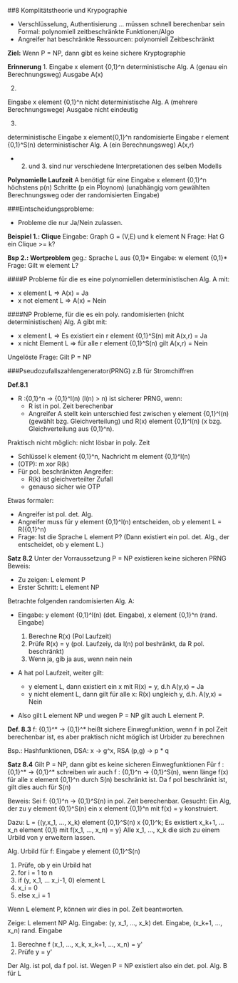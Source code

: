 ##8 Komplitätstheorie und Krypographie
* Verschlüsselung, Authentisierung ... müssen schnell berechenbar sein
  Formal: polynomiell zeitbeschränkte Funktionen/Algo
* Angreifer hat beschränkte Ressourcen: polynomiell Zeitbeschränkt

**Ziel:**
Wenn P = NP, dann gibt es keine sichere Kryptographie

**Erinnerung**
1.
Eingabe x element {0,1}^n
deterministische Alg. A (genau ein Berechnungsweg)
Ausgabe A(x)

2.
Eingabe x element {0,1}^n
nicht deterministische Alg. A (mehrere Berechnungswege)
Ausgabe nicht eindeutig

3.
deterministische Eingabe x element{0,1}^n
randomisierte Eingabe r element {0,1}^S(n)
deterministischer Alg. A (ein Berechnungsweg)
A(x,r)

* 2. und 3. sind nur verschiedene Interpretationen des selben Modells

**Polynomielle Laufzeit**
A benötigt für eine Eingabe x element {0,1}^n höchstens p(n) Schritte (p ein Ploynom)
(unabhängig vom gewählten Berechnungsweg oder der randomisierten Eingabe)

###Eintscheidungsprobleme:
* Probleme die nur Ja/Nein zulassen.

**Beispiel 1.: Clique**
Eingabe: Graph G = (V,E)  und k element N
Frage: Hat G ein Clique >= k?

**Bsp 2.: Wortproblem**
geg.: Sprache L aus {0,1}*
Eingabe: w element {0,1}*
Frage: Gilt w element L?

####P
Probleme für die es eine polynomiellen deterministischen Alg. A mit:
* x element L => A(x) = Ja
* x not element L => A(x) = Nein

####NP
Probleme, für die es ein poly. randomisierten (nicht deterministischen) Alg.
A gibt mit:
* x element L => Es existiert ein r element {0,1}^S(n) mit A(x,r) = Ja
* x nicht Element L => für alle r element {0,1}^S(n) gilt A(x,r) = Nein

Ungelöste Frage: Gilt P = NP

###Pseudozufallszahlengenerator(PRNG)
z.B für Stromchiffren

**Def.8.1**
* R :{0,1}^n -> {0,1}^l(n) (l(n) > n) ist sicherer PRNG, wenn:
  - R ist in pol. Zeit berechenbar
  - Angreifer A stellt kein unterschied fest zwischen
    y element {0,1}^l(n) (gewählt bzg. Gleichverteilung) und
    R(x) element {0,1}^l(n) (x bzg. Gleichverteilung aus {0,1}^n).

Praktisch nicht möglich: nicht lösbar in poly. Zeit
* Schlüssel k element {0,1}^n, Nachricht m element {0,1}^l(n)
* (OTP): m xor R(k)
* Für pol. beschränkten Angreifer:
  - R(k) ist gleichverteilter Zufall
  - genauso sicher wie OTP

Etwas formaler:
* Angreifer ist pol. det. Alg.
* Angreifer muss für y element {0,1}^l(n) entscheiden, ob y element L =
  R({0,1}^n)
* Frage: Ist die Sprache L element P? (Dann existiert ein pol. det. Alg., der
  entscheidet, ob y element L.)

**Satz 8.2**
Unter der Vorraussetzung P = NP existieren keine sicheren PRNG
Beweis:
* Zu zeigen: L element P
* Erster Schritt: L element NP

Betrachte folgenden randomisierten Alg. A:
* Eingabe: y element {0,1}^l(n) (det. Eingabe), x element {0,1}^n (rand.
  Eingabe)
  1. Berechne R(x) (Pol Laufzeit)
  2. Prüfe R(x) = y (pol. Laufzeiy, da l(n) pol beshränkt, da R pol. beschränkt)
  3. Wenn ja, gib ja aus, wenn nein nein

* A hat pol Laufzeit, weiter gilt:
  - y element L, dann existiert ein x mit R(x) = y, d.h A(y,x) = Ja
  - y nicht element L, dann gilt für alle x: R(x) ungleich y, d.h. A(y,x) =
    Nein
* Also gilt L element NP und wegen P = NP gilt auch L element P.

**Def. 8.3**
f: {0,1}^* -> {0,1}^* heißt sichere Einwegfunktion, wenn f in pol Zeit
berechenbar ist, es aber praktisch nicht möglich ist Urbider zu berechnen

Bsp.: Hashfunktionen, DSA: x -> g^x, RSA (p,g) -> p * q

**Satz 8.4**
Gilt P = NP, dann gibt es keine sicheren Einwegfunktionen
Für f : {0,1}^* -> {0,1}^* schreiben wir auch f : {0,1}^n -> {0,1}^S(n), wenn
länge f(x) für alle x element {0,1}^n durch S(n) beschränkt ist.
Da f pol beschränkt ist, gilt dies auch für S(n)

Beweis: Sei f: {0,1}^n -> {0,1}^S(n) in pol. Zeit berechenbar.
Gesucht: Ein Alg, der zu y element {0,1}^S(n) ein x element {0,1}^n mit f(x) =
y konstruiert.

Dazu: L = {(y,x_1, ..., x_k) element {0,1}^S(n) x {0,1}^k; Es existiert x_k+1,
... x_n element {0,1} mit f(x_1, ..., x_n) = y}
Alle x_1, ..., x_k die sich zu einem Urbild von y erweitern lassen.

Alg. Urbild für f: Eingabe y element {0,1}^S(n)
1. Prüfe, ob y ein Urbild hat
2. for i = 1 to n
3. if (y, x_1, ... x_i-1, 0) element L
4. x_i = 0
5. else x_i = 1

Wenn L element P, können wir dies in pol. Zeit beantworten.

Zeige: L element NP
Alg. Eingabe: (y, x_1, ..., x_k) det. Eingabe, (x_k+1, ..., x_n) rand. Eingabe
1. Berechne f (x_1, ..., x_k, x_k+1, ..., x_n) = y'
2. Prüfe y = y'

Der Alg. ist pol, da f pol. ist. Wegen P = NP existiert also ein det. pol. Alg.
B für L
